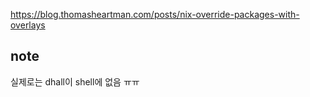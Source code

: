 https://blog.thomasheartman.com/posts/nix-override-packages-with-overlays

## note
실제로는 dhall이 shell에 없음 ㅠㅠ

